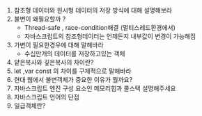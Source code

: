 1. 참조형 데이터와 원시형 데이터의 저장 방식에 대해 설명해보라
2. 불변이 왜필요할까 ?
   - Thread-safe , race-condition해결 (멀티스레드환경에서)
   - 자바스크립트의 참조형데이터는 언제든지 내부값이 변경이 가능해짐
3. 가변이 필요한경우에 대해 말해바라
   - 수십만개의 데이터를 저장하고있는 객체
4. 얕은복사와 깊은복사의 차이란?
5. let ,var const 의 차이를 구체적으로 말해바라
6. 현대 웹에서 불변객체가 중요한 이유가 뭘까요?
7. 자바스크립트 엔진 구성 요소인 메모리힙과 콜스택 설명해주세요
8. 자바스크립트 언어의 단점
9. 일급객체란?

